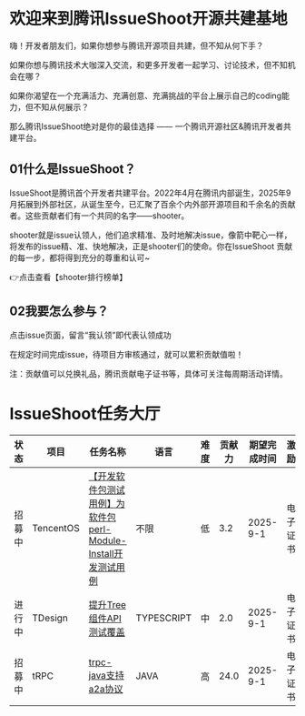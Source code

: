 # 欢迎来到腾讯IssueShoot开源共建基地
嗨！开发者朋友们，如果你想参与腾讯开源项目共建，但不知从何下手？

如果你想与腾讯技术大咖深入交流，和更多开发者一起学习、讨论技术，但不知机会在哪？

如果你渴望在一个充满活力、充满创意、充满挑战的平台上展示自己的coding能力，但不知从何展示？

那么腾讯IssueShoot绝对是你的最佳选择 —— 一个腾讯开源社区&腾讯开发者共建平台。
## 01什么是IssueShoot？
IssueShoot是腾讯首个开发者共建平台。2022年4月在腾讯内部诞生，2025年9月拓展到外部社区，从诞生至今，已汇聚了百余个内外部开源项目和千余名的贡献者。这些贡献者们有一个共同的名字——shooter。

shooter就是issue认领人，他们追求精准、及时地解决issue，像箭中靶心一样，将发布的issue精、准、快地解决，正是shooter们的使命。你在IssueShoot 贡献的每一步，都将得到充分的尊重和认可~

👉点击查看【shooter排行榜单】
## 02我要怎么参与？
点击issue页面，留言“我认领”即代表认领成功

在规定时间完成issue，待项目方审核通过，就可以累积贡献值啦！

注：贡献值可以兑换礼品，腾讯贡献电子证书等，具体可关注每周期活动详情。

# IssueShoot任务大厅

| 状态 | 项目       | 任务名称   |语言 | 难度       | 贡献力   | 期望完成时间               | 激励       | 认领人
|------|------------|--------|------|------------|--------|--------------------|------------|--------------|
| 招募中   | TencentOS | [【开发软件包测试用例】为软件包perl-Module-Install开发测试用例 ](https://github.com/Tencent/tdesign-vue/issues/3579) | 不限  | 低     | 3.2  | 2025-9-1 | 电子证书 |    |
| 进行中    | TDesign | [提升Tree组件API测试覆盖](https://github.com/Tencent/tdesign-vue-next/issues/5631)    | TYPESCRIPT  | 中     | 2.0   | 2025-9-1   |电子证书 | jieju0923     |
| 招募中    | tRPC | [trpc-java支持a2a协议](https://git.woa.com/trpc-java/trpc-java/issues/234)   | JAVA | 高   | 24.0   | 2025-9-1 | 电子证书 |    |


